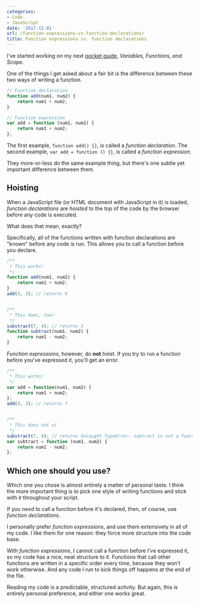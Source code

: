 ```yaml
---
categories:
- Code
- JavaScript
date: '2017-11-01'
url: /function-expressions-vs-function-declarations/
title: Function expressions vs. function declarations
---
```


I've started working on my next [pocket guide](/guides/), *Variables, Functions, and Scope*.

One of the things I get asked about a fair bit is the difference between these two ways of writing a function.

```js
// Function declaration
function add(num1, num2) {
	return num1 + num2;
}

// Function expression
var add = function (num1, num2) {
	return num1 + num2;
};
```

The first example, `function add() {}`, is called a *function declaration*. The second example, `var add = function () {}`, is called a *function expression*.

They more-or-less do the same example thing, but there's one subtle yet important difference between them.

## Hoisting

When a JavaScript file (or HTML document with JavaScript in it) is loaded, *function declarations* are *hoisted* to the top of the code by the browser before any code is executed.

What does that mean, exactly?

Specifically, all of the functions written with function declarations are "known" before any code is run. This allows you to call a function before you declare.

```js
/**
 * This works!
 */
function add(num1, num2) {
	return num1 + num2;
}
add(3, 3); // returns 6


/**
 * This does, too!
 */
substract(7, 4); // returns 3
function subtract(num1, num2) {
	return num1 - num2;
}
```

*Function expressions*, however, do **not** hoist. If you try to run a function before you've expressed it, you'll get an error.

```js
/**
 * This works!
 */
var add = function(num1, num2) {
	return num1 + num2;
};
add(3, 3); // returns 7


/**
 * This does not =(
 */
substract(7, 4); // returns Uncaught TypeError: subtract is not a function
var subtract = function (num1, num2) {
	return num1 - num2;
};
```

## Which one should you use?

Which one you chose is almost entirely a matter of personal taste. I think the more important thing is to pick one style of writing functions and stick with it throughout your script.

If you *need* to call a function before it's declared, then, of course, use *function declarations*.

I personally prefer *function expressions*, and use them extensively in all of my code. I like them for one reason: they force more structure into the code base.

With *function expressions*, I cannot call a function before I've expressed it, so my code has a nice, neat structure to it. Functions that call other functions are written in a specific order every time, because they won't work otherwise. And any code I run to kick things off happens at the end of the file.

Reading my code is a predictable, structured activity. But again, this is entirely personal preference, and either one works great.
